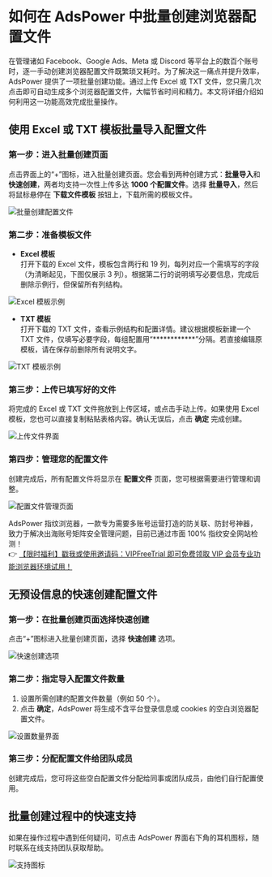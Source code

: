 # 如何在 AdsPower 中批量创建浏览器配置文件

在管理诸如 Facebook、Google Ads、Meta 或 Discord 等平台上的数百个账号时，逐一手动创建浏览器配置文件既繁琐又耗时。为了解决这一痛点并提升效率，AdsPower 提供了一项批量创建功能。通过上传 Excel 或 TXT 文件，您只需几次点击即可自动生成多个浏览器配置文件，大幅节省时间和精力。本文将详细介绍如何利用这一功能高效完成批量操作。

## 使用 Excel 或 TXT 模板批量导入配置文件

### 第一步：进入批量创建页面

点击界面上的“+”图标，进入批量创建页面。您会看到两种创建方式：**批量导入**和**快速创建**，两者均支持一次性上传多达 **1000 个配置文件**。选择 **批量导入**，然后将鼠标悬停在 **下载文件模板** 按钮上，下载所需的模板文件。

![批量创建配置文件](https://198301.xyz/img/0638272894592.webp)

### 第二步：准备模板文件

- **Excel 模板**  
  打开下载的 Excel 文件，模板包含两行和 19 列，每列对应一个需填写的字段（为清晰起见，下图仅展示 3 列）。根据第二行的说明填写必要信息，完成后删除示例行，但保留所有列结构。

![Excel 模板示例](https://198301.xyz/img/11171259201451.webp)

- **TXT 模板**  
  打开下载的 TXT 文件，查看示例结构和配置详情。建议根据模板新建一个 TXT 文件，仅填写必要字段，每组配置用“************”分隔。若直接编辑原模板，请在保存前删除所有说明文字。

![TXT 模板示例](https://198301.xyz/img/8838109040545498.webp)

### 第三步：上传已填写好的文件

将完成的 Excel 或 TXT 文件拖放到上传区域，或点击手动上传。如果使用 Excel 模板，您也可以直接复制粘贴表格内容。确认无误后，点击 **确定** 完成创建。

![上传文件界面](https://198301.xyz/img/196824182.webp)

### 第四步：管理您的配置文件

创建完成后，所有配置文件将显示在 **配置文件** 页面，您可根据需要进行管理和调整。

![配置文件管理页面](https://198301.xyz/img/453579892.webp)

AdsPower 指纹浏览器，一款专为需要多账号运营打造的防关联、防封号神器，致力于解决出海账号矩阵安全管理问题，目前已通过市面 100% 指纹安全网站检测！  
👉 [【限时福利】戳我或使用邀请码：VIPFreeTrial 即可免费领取 VIP 会员专业功能浏览器环境试用！](https://bit.ly/adspower_free)

## 无预设信息的快速创建配置文件

### 第一步：在批量创建页面选择快速创建

点击“+”图标进入批量创建页面，选择 **快速创建** 选项。

![快速创建选项](https://198301.xyz/img/7933496526.webp)

### 第二步：指定导入配置文件数量

1. 设置所需创建的配置文件数量（例如 50 个）。  
2. 点击 **确定**，AdsPower 将生成不含平台登录信息或 cookies 的空白浏览器配置文件。

![设置数量界面](https://198301.xyz/img/84809776741982.webp)

### 第三步：分配配置文件给团队成员

创建完成后，您可将这些空白配置文件分配给同事或团队成员，由他们自行配置使用。

## 批量创建过程中的快速支持

如果在操作过程中遇到任何疑问，可点击 AdsPower 界面右下角的耳机图标，随时联系在线支持团队获取帮助。

![支持图标](https://198301.xyz/img/5477300444.webp)